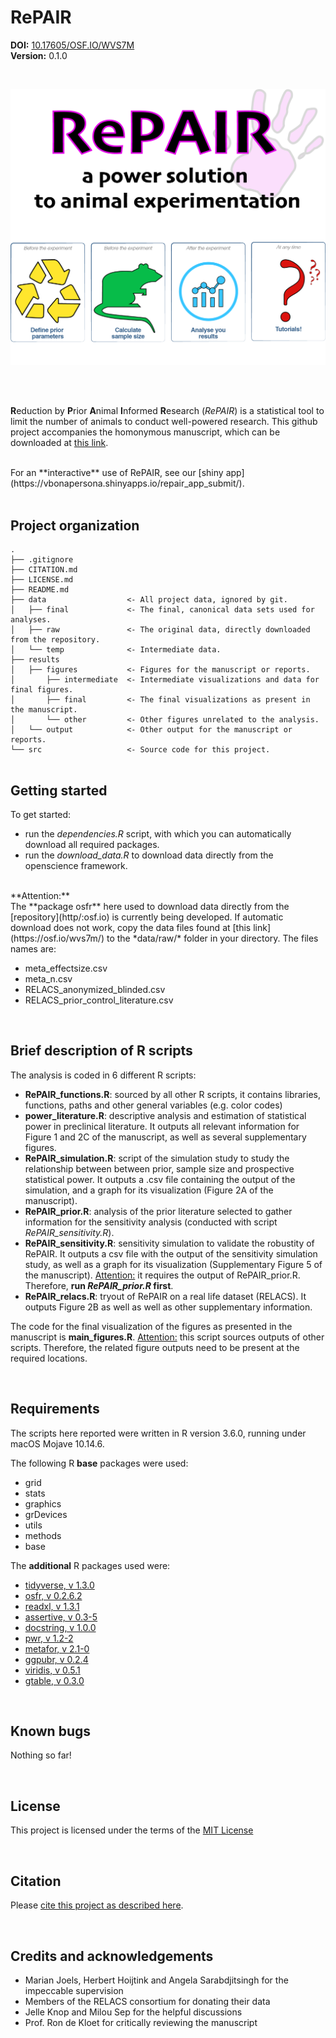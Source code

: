 # RePAIR
**DOI:** [10.17605/OSF.IO/WVS7M](https://osf.io/wvs7m/)
<br>
**Version:** 0.1.0

<br>
<p align="center">
  <img src="results/figures/other/logo_readme.png" width="600"/>
</p>


<br>
<br>

**R**eduction by **P**rior **A**nimal **I**nformed **R**esearch (*RePAIR*) is a statistical tool to limit the number of animals to conduct well-powered research. This github project accompanies the homonymous manuscript, which can be downloaded at [this link](https://www.biorxiv.org/content/10.1101/864652v1). 

<br>
For an **interactive** use of RePAIR, see our [shiny app](https://vbonapersona.shinyapps.io/repair_app_submit/).

<br> 
<br>

## Project organization

```
.
├── .gitignore
├── CITATION.md
├── LICENSE.md
├── README.md
├── data                  <- All project data, ignored by git.
│   ├── final             <- The final, canonical data sets used for analyses. 
│   ├── raw               <- The original data, directly downloaded from the repository. 
│   └── temp              <- Intermediate data.
├── results
│   ├── figures           <- Figures for the manuscript or reports.
│       ├── intermediate  <- Intermediate visualizations and data for final figures. 
│       ├── final         <- The final visualizations as present in the manuscript.
│       └── other         <- Other figures unrelated to the analysis.
│   └── output            <- Other output for the manuscript or reports.
└── src                   <- Source code for this project. 


```

## Getting started
To get started: 

* run the *dependencies.R* script, with which you can automatically download all required packages.
* run the *download_data.R* to download data directly from the openscience framework. 

<br>
**Attention:** 
<br>
The **package osfr** here used to download data directly from the [repository](http/:osf.io) is currently being developed. If automatic download does not work, copy the data files found at [this link](https://osf.io/wvs7m/) to the *data/raw/* folder in your directory. The files names are: 

* meta_effectsize.csv
* meta_n.csv
* RELACS_anonymized_blinded.csv
* RELACS_prior_control_literature.csv

<br>

## Brief description of R scripts
The analysis is coded in 6 different R scripts: 

* **RePAIR_functions.R**: sourced by all other R scripts, it contains libraries, functions, paths and other general variables (e.g. color codes)
* **power_literature.R**: descriptive analysis and estimation of statistical power in preclinical literature. It outputs all relevant information for Figure 1 and 2C of the manuscript, as well as several supplementary figures.
* **RePAIR_simulation.R**: script of the simulation study to study the relationship between between prior, sample size and prospective statistical power. It outputs a .csv file containing the output of the simulation, and a graph for its visualization (Figure 2A of the manuscript). 
* **RePAIR_prior.R**: analysis of the prior literature selected to gather information for the sensitivity analysis (conducted with script *RePAIR_sensitivity.R*).
* **RePAIR_sensitivity.R**: sensitivity simulation to validate the robustity of RePAIR. It outputs a csv file with the output of the sensitivity simulation study, as well as a graph for its visualization (Supplementary Figure 5 of the manuscript). <u> Attention:</u> it requires the output of RePAIR_prior.R. Therefore, **run *RePAIR_prior.R* first**. 
* **RePAIR_relacs.R**: tryout of RePAIR on a real life dataset (RELACS). It outputs Figure 2B as well as well as other supplementary information. 

The code for the final visualization of the figures as presented in the manuscript is **main_figures.R**. <u>Attention:</u> this script sources outputs of other scripts. Therefore, the related figure outputs need to be present at the required locations. 

<br>

## Requirements
The scripts here reported were written in R version 3.6.0, running under macOS Mojave 10.14.6.

The following R **base** packages were used: 

* grid
* stats
* graphics
* grDevices
* utils
* methods
* base


The **additional** R packages used were:

* [tidyverse, v 1.3.0](https://www.tidyverse.org/)
* [osfr, v 0.2.6.2](https://github.com/CenterForOpenScience/osfr)
* [readxl, v 1.3.1](https://cran.r-project.org/web/packages/readxl/index.html)
* [assertive, v 0.3-5](https://cran.r-project.org/web/packages/assertive/index.html)
* [docstring, v 1.0.0](https://cran.r-project.org/web/packages/docstring/index.html)
* [pwr, v 1.2-2](https://cran.r-project.org/web/packages/pwr/index.html)
* [metafor, v 2.1-0](http://www.metafor-project.org/doku.php)
* [ggpubr, v 0.2.4](https://cran.r-project.org/web/packages/ggpubr/index.html)
* [viridis, v 0.5.1](https://cran.r-project.org/web/packages/viridis/index.html)
* [gtable, v 0.3.0](https://cran.r-project.org/web/packages/gtable/index.html)


<br>

## Known bugs
Nothing so far!

<br>

## License
This project is licensed under the terms of the [MIT License](/LICENSE.md)

<br>

## Citation
Please [cite this project as described here](/CITATION.md).

<br>

## Credits and acknowledgements

* Marian Joels, Herbert Hoijtink and Angela Sarabdjitsingh for the impeccable supervision
* Members of the RELACS consortium for donating their data
* Jelle Knop and Milou Sep for the helpful discussions
* Prof. Ron de Kloet for critically reviewing the manuscript

